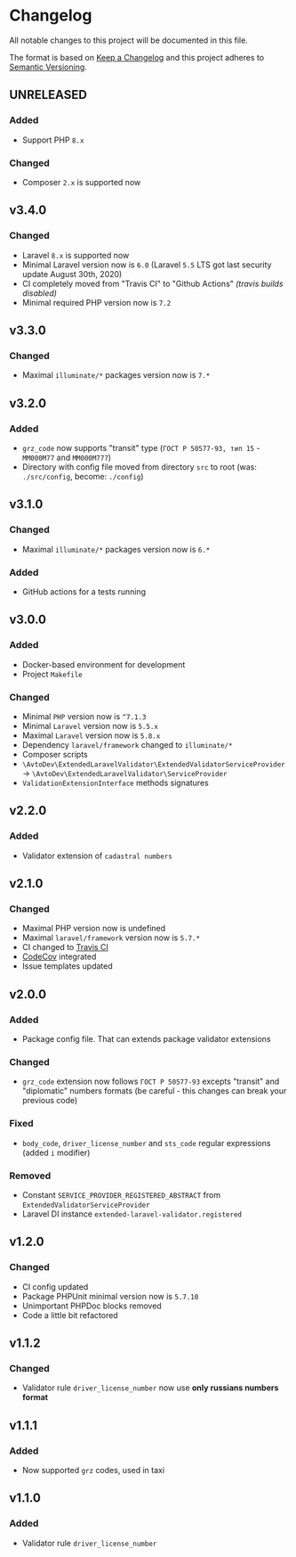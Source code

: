 # Changelog

All notable changes to this project will be documented in this file.

The format is based on [Keep a Changelog][keepachangelog] and this project adheres to [Semantic Versioning][semver].

## UNRELEASED

### Added

- Support PHP `8.x`

### Changed

- Composer `2.x` is supported now

## v3.4.0

### Changed

- Laravel `8.x` is supported now
- Minimal Laravel version now is `6.0` (Laravel `5.5` LTS got last security update August 30th, 2020)
- CI completely moved from "Travis CI" to "Github Actions" _(travis builds disabled)_
- Minimal required PHP version now is `7.2`

## v3.3.0

### Changed

- Maximal `illuminate/*` packages version now is `7.*`

## v3.2.0

### Added

- `grz_code` now supports "transit" type (`ГОСТ Р 50577-93, тип 15` - `ММ000М77` and `ММ000М777`)
- Directory with config file moved from directory `src` to root (was: `./src/config`, become: `./config`)

## v3.1.0

### Changed

- Maximal `illuminate/*` packages version now is `6.*`

### Added

- GitHub actions for a tests running

## v3.0.0

### Added

- Docker-based environment for development
- Project `Makefile`

### Changed

- Minimal `PHP` version now is `^7.1.3`
- Minimal `Laravel` version now is `5.5.x`
- Maximal `Laravel` version now is `5.8.x`
- Dependency `laravel/framework` changed to `illuminate/*`
- Composer scripts
- `\AvtoDev\ExtendedLaravelValidator\ExtendedValidatorServiceProvider` &rarr; `\AvtoDev\ExtendedLaravelValidator\ServiceProvider`
- `ValidationExtensionInterface` methods signatures

## v2.2.0

### Added

- Validator extension of `cadastral numbers`

## v2.1.0

### Changed

- Maximal PHP version now is undefined
- Maximal `laravel/framework` version now is `5.7.*`
- CI changed to [Travis CI][travis]
- [CodeCov][codecov] integrated
- Issue templates updated

[travis]:https://travis-ci.org/
[codecov]:https://codecov.io/

## v2.0.0

### Added

- Package config file. That can extends package validator extensions

### Changed

- `grz_code` extension now follows `ГОСТ Р 50577-93` excepts "transit" and "diplomatic" numbers formats (be careful - this changes can break your previous code)

### Fixed

- `body_code`, `driver_license_number` and `sts_code` regular expressions (added `i` modifier)

### Removed

- Constant `SERVICE_PROVIDER_REGISTERED_ABSTRACT` from `ExtendedValidatorServiceProvider`
- Laravel DI instance `extended-laravel-validator.registered`

## v1.2.0

### Changed

- CI config updated
- Package PHPUnit minimal version now is `5.7.10`
- Unimportant PHPDoc blocks removed
- Code a little bit refactored

## v1.1.2

### Changed

- Validator rule `driver_license_number` now use **only russians numbers format**

## v1.1.1

### Added

- Now supported `grz` codes, used in taxi

## v1.1.0

### Added

- Validator rule `driver_license_number`

[keepachangelog]:https://keepachangelog.com/en/1.0.0/
[semver]:https://semver.org/spec/v2.0.0.html
